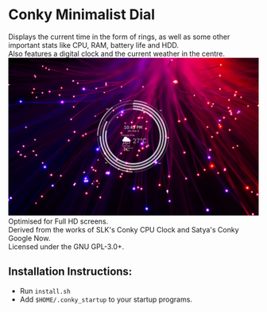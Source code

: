 Conky Minimalist Dial
=====================

Displays the current time in the form of rings, as well as some other important stats
like CPU, RAM, battery life and HDD.  
Also features a digital clock and the current weather in the centre.  
![Conky Minimalist Dial](conky_dial.png)
Optimised for Full HD screens.  
Derived from the works of SLK's Conky CPU Clock and Satya's Conky Google Now.  
Licensed under the GNU GPL-3.0+.

## Installation Instructions:
* Run `install.sh`
* Add `$HOME/.conky_startup` to your startup programs.
